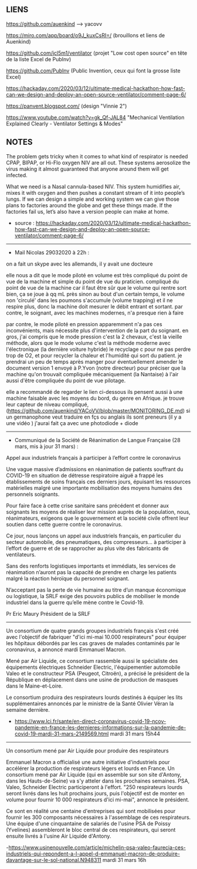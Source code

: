 ## LIENS

https://github.com/auenkind --> yacovv

https://miro.com/app/board/o9J_kuxCsRI=/ (brouillons et liens de Auenkind)

https://github.com/jcl5m1/ventilator (projet "Low cost open source" en tête de la liste Excel de PubInv)

https://github.com/PubInv (Public Invention, ceux qui font la grosse liste Excel)


https://hackaday.com/2020/03/12/ultimate-medical-hackathon-how-fast-can-we-design-and-deploy-an-open-source-ventilator/comment-page-6/

https://panvent.blogspot.com/ (design "Vinnie 2")

https://www.youtube.com/watch?v=gk_Qf-JAL84 "Mechanical Ventilation Explained Clearly - Ventilator Settings & Modes"









## NOTES

The problem gets tricky when it comes to what kind of respirator is needed CPAP, BIPAP, or Hi-Flo oxygen NIV are all out. These systems aerosolize the virus making it almost guaranteed that anyone around them will get infected.

What we need is a Nasal cannula-based NIV. This system humidifies air, mixes it with oxygen and then pushes a constant stream of it into people’s lungs.  If we can design a simple and working system we can give those plans to factories around the globe and get these things made. If the factories fail us, let’s also have a version people can make at home.

- source : https://hackaday.com/2020/03/12/ultimate-medical-hackathon-how-fast-can-we-design-and-deploy-an-open-source-ventilator/comment-page-6/

---------------

- Mail Nicolas 29032020 à 22h :

on a fait un skype avec les allemands, il y avait une docteure

elle nous a dit que le mode piloté en volume est très compliqué du point de vue de la machine et simple du point de vue du praticien. compliqué du point de vue de la machine car il faut être sûr que le volume qui rentre sort bien, ça se joue à qq mL près sinon au bout d'un certain temps, le volume non 'circulé' dans les poumons s'accumule (volume trapping) et il ne respire plus, donc la machine doit mesurer le débit entrant et sortant. par contre, le soignant, avec les machines modernes, n'a presque rien à faire

par contre, le mode piloté en pression apparemment n'a pas ces inconvénients, mais nécessite plus d'intervention de la part du soignant. en gros, j'ai compris que le mode pression c'est la 2 chevaux, c'est la vieille méthode, alors que le mode volume c'est la méthode moderne avec l'électronique (la dernière voiture hybride)
le recyclage c pour ne pas perdre trop de O2, et pour recycler la chaleur et l'humidité qui sort du patient.
je prendrai un peu de temps après manger pour éventuellement amender le document version 1 envoyé à P.Yvon (notre directeur) pour préciser que la machine qu'on trouvait compliquée mécaniquement (la Nantaise) à l'air aussi d'être compliquée du point de vue pilotage.

elle a recommandé de regarder le lien ci-dessous
ils pensent aussi à une machine faisable avec les moyens du bord, du genre en Afrique.
je trouve leur capteur de niveau compliqué, (https://github.com/auenkind/YACoVV/blob/master/MONITORING_DE.md) si un germanophone veut traduire en fçs ou anglais ils sont preneurs (il y a une vidéo ) j'aurai fait ça avec une photodiode + diode


--------------------------
- Communiqué de la Société de Réanimation de Langue Française (28 mars, mis à jour 31 mars) :

Appel aux industriels français à participer à l’effort contre le coronavirus

Une vague massive d’admissions en réanimation de patients souffrant du COVID-19 en situation de détresse respiratoire aiguë a frappé les établissements de soins français ces derniers jours, épuisant les ressources matérielles malgré une importante mobilisation des moyens humains des personnels soignants.

Pour faire face à cette crise sanitaire sans précédent et donner aux soignants les moyens de réaliser leur mission auprès de la population, nous, réanimateurs, exigeons que le gouvernement et la société civile offrent leur soutien dans cette guerre contre le coronavirus.

Ce jour, nous lançons un appel aux industriels français, en particulier du secteur automobile, des pneumatiques, des compresseurs… à participer à l’effort de guerre et de se rapprocher au plus vite des fabricants de ventilateurs.

Sans des renforts logistiques importants et immédiats, les services de réanimation n’auront pas la capacité de prendre en charge les patients malgré la réaction héroïque du personnel soignant.

N’acceptant pas la perte de vie humaine au titre d’un manque économique ou logistique, la SRLF exige des pouvoirs publics de mobiliser le monde industriel dans la guerre qu’elle mène contre le Covid-19.

Pr Eric Maury
Président de la SRLF

--------------------------------

Un consortium de quatre grands groupes industriels français s'est créé avec l'objectif de fabriquer "d'ici mi-mai 10.000 respirateurs" pour équiper les hôpitaux débordés par les cas graves de malades contaminés par le coronavirus, a annoncé mardi Emmanuel Macron.


Mené par Air Liquide, ce consortium rassemble aussi le spécialiste des équipements électriques Schneider Electric, l'équipementier automobile Valeo et le constructeur PSA (Peugeot, Citroën), a précisé le président de la République en déplacement dans une usine de production de masques dans le Maine-et-Loire.


Le consortium produira des respirateurs lourds destinés à équiper les lits supplémentaires annoncés par le ministre de la Santé Olivier Véran la semaine dernière.

- https://www.lci.fr/sante/en-direct-coronavirus-covid-19-ncov-pandemie-en-france-les-dernieres-informations-sur-la-pandemie-de-covid-19-mardi-31-mars-2149569.html mardi 31 mars 15h44

----------------------

 Un consortium mené par Air Liquide pour produire des respirateurs

Emmanuel Macron a officialisé une autre initiative d'industriels pour accélérer la production de respirateurs légers et lourds en France. Un consortium mené par Air Liquide (qui en assemble sur son site d'Antony, dans les Hauts-de-Seine) va s'y atteler dans les prochaines semaines. PSA, Valeo, Schneider Electric participeront à l'effort. "250 respirateurs lourds seront livrés dans les huit prochains jours, puis l'objectif est de monter en volume pour fournir 10 000 respirateurs d'ici mi-mai", annonce le président.

Ce sont en réalité une centaine d'entreprises qui sont mobilisées pour fournir les 300 composants nécessaires à l'assemblage de ces respirateurs. Une équipe d'une cinquantaine de salariés de l'usine PSA de Poissy (Yvelines) assembleront le bloc central de ces respirateurs, qui seront ensuite livrés à l'usine Air Liquide d'Antony.

-https://www.usinenouvelle.com/article/michelin-psa-valeo-faurecia-ces-industriels-qui-repondent-a-l-appel-d-emmanuel-macron-de-produire-davantage-sur-le-sol-national.N948311 mardi 31 mars 16h
